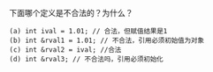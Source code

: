 下面哪个定义是不合法的？为什么？

    (a) int ival = 1.01; // 合法，但赋值结果是1
    (b) int &rval1 = 1.01; // 不合法，引用必须初始值为对象
    (c) int &rval2 = ival; //合法
    (d) int &rval3; // 不合法吗，引用必须初始化